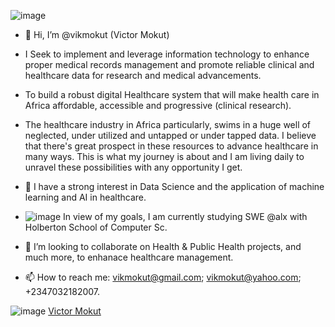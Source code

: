 ![image](https://user-images.githubusercontent.com/29519472/188288707-83e85bfe-89b8-4c40-971b-a310c0f1cd2a.png)

- 👋 Hi, I’m @vikmokut (Victor Mokut)
- I Seek to implement and leverage information technology to enhance proper medical records management and promote reliable clinical and healthcare data for research and medical advancements.

- To build a robust digital Healthcare system that will make health care in Africa affordable, accessible and progressive (clinical research).

- The healthcare industry in Africa particularly, swims in a huge well of neglected, under utilized and untapped or under tapped  data. I believe that there's great prospect in these resources to advance healthcare in many ways. This is what my journey is about and I am living daily to unravel these possibilities with any opportunity I get.
- 👀 I have a strong interest in Data Science and the application of machine learning and AI in healthcare.
- ![image](https://user-images.githubusercontent.com/29519472/188281486-dca1fff3-31a2-403a-a0c4-849afd2efcef.png)
In view of my goals, I am currently studying SWE @alx with Holberton School of Computer Sc.
- 💞️ I’m looking to collaborate on Health & Public Health projects, and much more, to enhanace healthcare management.
- 📫 How to reach me: vikmokut@gmail.com; vikmokut@yahoo.com; +2347032182007.

![image](https://drive.google.com/file/d/1O_c36EF2AcDGraLjykFGRQb5rgDOKMeQ/view?usp=sharing)
[Victor Mokut](https://www.linkedin.com/in/victor-mokut)
<!---
vikmokut/vikmokut is a ✨ special ✨ repository because its `README.md` (this file) appears on your GitHub profile.
You can click the Preview link to take a look at your changes.
--->
